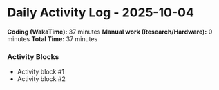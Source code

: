 # Daily Activity Log - 2025-10-04

**Coding (WakaTime):** 37 minutes
**Manual work (Research/Hardware):** 0 minutes
**Total Time:** 37 minutes

### Activity Blocks
- Activity block #1
- Activity block #2

